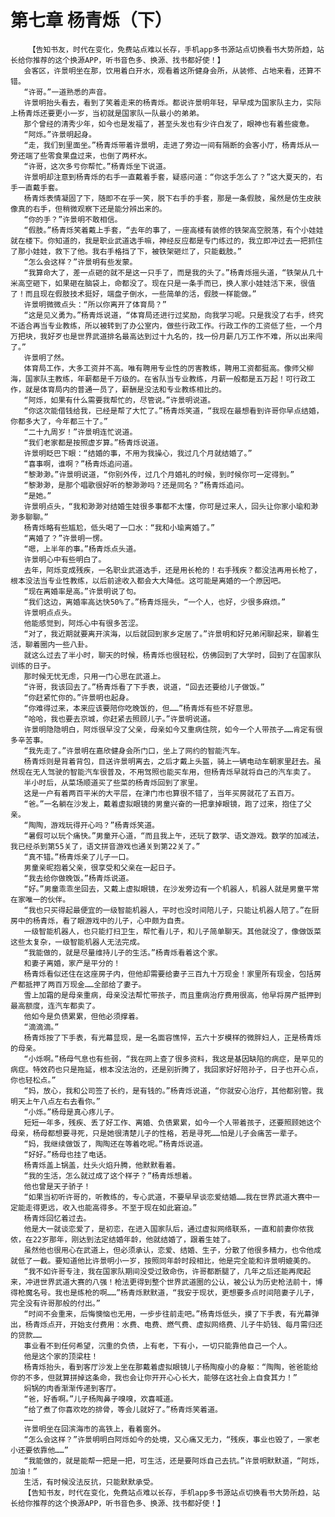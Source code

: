 # 第七章 杨青烁（下）
        【告知书友，时代在变化，免费站点难以长存，手机app多书源站点切换看书大势所趋，站长给你推荐的这个换源APP，听书音色多、换源、找书都好使！】
       会客区，许景明坐在那，饮用着白开水，观看着这所健身会所，从装修、占地来看，还算不错。
       “许哥。”一道熟悉的声音。
       许景明抬头看去，看到了笑着走来的杨青烁。都说许景明年轻，早早成为国家队主力，实际上杨青烁还要更小一岁，当初就是国家队一队最小的弟弟。
       那个曾经的清秀少年，如今也是发福了，甚至头发也有少许白发了，眼神也有着些疲惫。
       “阿烁。”许景明起身。
       “走，我们到里面坐。”杨青烁带着许景明，走进了旁边一间有隔断的会客小厅，杨青烁从一旁还端了些零食果盘过来，也倒了两杯水。
       “许哥，这次多亏你帮忙。”杨青烁坐下说道。
       许景明却注意到杨青烁的右手一直戴着手套，疑惑问道：“你这手怎么了？”这大夏天的，右手一直戴手套。
       杨青烁表情凝固了下，随即不在乎一笑，脱下右手的手套，那是一条假肢，虽然是仿生皮肤像真的右手，但稍微观察下还是能分辨出来的。
       “你的手？”许景明不敢相信。
       “假肢。”杨青烁笑着戴上手套，“去年的事了，一座高楼有装修的铁架高空脱落，有个小娃娃就在楼下。你知道的，我是职业武道选手嘛，神经反应都是专门练过的，我立即冲过去一把抓住了那小娃娃，救下了他。我右手格挡了下，被铁架砸烂了，只能截肢。”
       “怎么会这样？”许景明有些发蒙。
       “我算命大了，差一点砸的就不是这一只手了，而是我的头了。”杨青烁摇头道，“铁架从几十米高空砸下，如果砸在脑袋上，命都没了。现在只是一条手而已，换人家小娃娃活下来，很值了！而且现在假肢技术挺好，端盘子倒水，一些简单的活，假肢一样能做。”
       许景明微微点头：“所以你离开了体育局？”
       “这是见义勇为。”杨青烁说道，“体育局还进行过奖励，向我学习呢。只是我没了右手，终究不适合再当专业教练，所以被转到了办公室内，做些行政工作。行政工作的工资低了些，一个月万把块，我好歹也是世界武道排名最高达到过十九名的，找一份月薪几万工作不难，所以出来闯了。”
       许景明了然。
       体育局工作，大多工资并不高。唯有聘用专业性的厉害教练，聘用工资都挺高。像师父柳海，国家队主教练，年薪都是千万级的。在省队当专业教练，月薪一般都是五万起！可行政工作，就是体育局内的普通一员了，薪酬是没法和专业教练相比的。
       “阿烁，如果有什么需要我帮忙的，尽管说。”许景明说道。
       “你这次能借钱给我，已经是帮了大忙了。”杨青烁笑道，“我现在最想看到许哥你早点结婚，你都多大了，今年都三十了。”
       “二十九周岁！”许景明连忙说道。
       “我们老家都是按照虚岁算。”杨青烁说道。
       许景明眨巴下眼：“结婚的事，不用为我操心，我过几个月就结婚了。”
       “喜事啊，谁啊？”杨青烁追问道。
       “黎渺渺。”许景明说道，“你别外传，过几个月婚礼的时候，到时候你可一定得到。”
       “黎渺渺，是那个唱歌很好听的黎渺渺吗？还是同名？”杨青烁追问。
       “是她。”
       许景明点头，“我和渺渺对结婚生娃很多事都不太懂，你可是过来人，回头让你家小瑜和渺渺多聊聊。”
       杨青烁略有些尴尬，低头喝了一口水：“我和小瑜离婚了。”
       “离婚了？”许景明一愣。
       “嗯，上半年的事。”杨青烁点头道。
       许景明心中有些明白了。
       去年，阿烁变成残疾，一名职业武道选手，还是用长枪的！右手残疾？都没法再用长枪了，根本没法当专业性教练，以后前途收入都会大大降低。这可能是离婚的一个原因吧。
       “现在离婚率是高。”许景明说了句。
       “我们这边，离婚率高达快50%了。”杨青烁摇头，“一个人，也好，少很多麻烦。”
       许景明点点头。
       他能感觉到，阿烁心中有很多苦涩。
       “对了，我近期就要离开滨海，以后就回到家乡定居了。”许景明和好兄弟闲聊起来，聊着生活，聊着圈内一些八卦。
       就这么过去了半小时，聊天的时候，杨青烁也很轻松，仿佛回到了大学时，回到了在国家队训练的日子。
       那时候无忧无虑，只用一门心思在武道上。
       “许哥，我该回去了。”杨青烁看了下手表，说道，“回去还要给儿子做饭。”
       “你赶紧忙你的。”许景明也起身。
       “你难得过来，本来应该要陪你吃晚饭的，但……”杨青烁有些不好意思。
       “哈哈，我也要去京城，你赶紧去照顾儿子。”许景明说道。
       许景明隐隐明白，阿烁很早没了父亲，母亲如今又重病住院，如今一个人带孩子……肯定有很多辛苦事。
       “我先走了。”许景明在嘉欣健身会所门口，坐上了网约的智能汽车。
       杨青烁则是背着背包，目送许景明离去，之后才戴上头盔，骑上一辆电动车朝家里赶去。虽然现在无人驾驶的智能汽车很普及，不用驾照也能买车用，但杨青烁早就将自己的汽车卖了。
       半小时后，从菜场顺道买了些菜的杨青烁回到了家里。
       这是一户有着两百平米的大平层，在津门市也算很不错了，当年买房就花了五百万。
       “爸。”一名躺在沙发上，戴着虚拟眼镜的男童兴奋的一把拿掉眼镜，跑了过来，抱住了父亲。
       “陶陶，游戏玩得开心吗？”杨青烁笑道。
       “暑假可以玩个痛快。”男童开心道，“而且我上午，还玩了数学、语文游戏。数学的加减法，我已经杀到第55关了，语文拼音游戏也通关到第22关了。”
       “真不错。”杨青烁亲了儿子一口。
       男童亲昵抱着父亲，很享受和父亲在一起日子。
       “我去给你做晚饭。”杨青烁说道。
       “好。”男童乖乖坐回去，又戴上虚拟眼镜，在沙发旁边有一个机器人，机器人就是男童平常在家唯一的伙伴。
       “我也只买得起最便宜的一级智能机器人，平时也没时间陪儿子，只能让机器人陪了。”在厨房中的杨青烁，看了眼游戏中的儿子，心中颇为自责。
       一级智能机器人，也只能打扫卫生，帮忙看儿子，和儿子简单聊天。其他就没了，像做饭菜这些太复杂，一级智能机器人无法完成。
       “我能做的，就是尽量维持儿子的生活。”杨青烁看着这个家。
       和妻子离婚，家产是平分的！
       杨青烁看似还住在这座房子内，但他却需要给妻子三百九十万现金！家里所有现金，包括房产都抵押了两百万现金……全部给了妻子。
       雪上加霜的是母亲重病，母亲没法帮忙带孩子，而且重病治疗费用很高，他早将房产抵押到最高额度，连汽车都卖了。
       他如今是负债累累，但他必须撑着。
       “滴滴滴。”
       杨青烁按了下手表，有光幕显现，是一名面容憔悴，五六十岁模样的微胖妇人，正是杨青烁的母亲。
       “小烁啊。”杨母气息也有些弱，“我在网上查了很多资料，我这是基因缺陷的病症，是罕见的病症。特效药也只是拖延，根本没法治的，还是别折腾了，我回家好好陪孙子，日子也开心点，你也轻松点。”
       “妈，放心，我和公司签了长约，是有钱的。”杨青烁说道，“你就安心治疗，其他都别管。我明天上午八点左右去看你。”
       “小烁。”杨母是真心疼儿子。
       短短一年多，残疾、丢了好工作、离婚、负债累累，如今一个人带着孩子，还要照顾她这个母亲，杨母都想要寻死，只是她很清楚儿子的性格，若是寻死……怕是儿子会痛苦一辈子。
       “妈，我继续做饭了，陶陶还在等着吃呢。”杨青烁说道。
       “好好。”杨母也挂了电话。
       杨青烁盖上锅盖，灶头火焰升腾，他默默看着。
       “我的生活，怎么就过成了这个样子？”杨青烁想着。
       他也曾是天子骄子！
       “如果当初听许哥的，听教练的，专心武道，不要早早谈恋爱结婚……我在世界武道大赛中一定能走得更远，收入也能高得多。不至于现在如此窘迫。”
       杨青烁回忆着过去。
       他是大一就谈恋爱了，是初恋，在进入国家队后，通过虚拟网络联系，一直和前妻你侬我侬，在22岁那年，刚达到法定结婚年龄，他就结婚了，跟着生娃了。
       虽然他也很用心在武道上，但必须承认，恋爱、结婚、生子，分散了他很多精力，也令他成就低了一截。要知道他比许景明小一岁，按照同年龄时段相比，他是完全能和许景明媲美的。
       “我不如许哥专注，我在国家队期间没受过致命伤，许哥都断腿了，几年之后还能再爬起来，冲进世界武道大赛的八强！枪法更得到整个世界武道圈的公认，被公认为历史枪法前十，博得枪魔名号。我也是练枪的啊……”杨青烁默默道，“我安于现状，更想要多点时间陪妻子儿子，完全没有许哥那般的付出。”
       “时间不会重来，后悔懊恼也无用，一步步往前走吧。”杨青烁低头，摸了下手表，有光幕弹出，杨青烁点开，开始支付费用：水费、电费、燃气费、虚拟网络费、儿子牛奶钱、每月需归还的贷款……
       事业看不到任何希望，沉重的负债，上有老，下有小，一切只能靠他自己一个人。
       他是这个家的顶梁柱！
       杨青烁抬头，看到客厅沙发上坐在那戴着虚拟眼镜儿子杨陶瘦小的身躯：“陶陶，爸爸能给你的不多，但就算拼掉这条命，我也会让你开开心心长大，能够在这社会上自食其力！”
       焖锅的肉香渐渐传递到客厅。
       “爸，好香啊。”儿子杨陶鼻子嗅嗅，欢喜喊道。
       “给了煮了你喜欢吃的排骨，等会儿就好了。”杨青烁笑着道。
       ……
       许景明坐在回滨海市的高铁上，看着窗外。
       “怎么会这样？”许景明明白阿烁如今的处境，又心痛又无力，“残疾，事业也毁了，一家老小还要依靠他……”
       “我能做的，就是能帮一把是一把，可生活，还是要阿烁自己去抗。”许景明默默道，“阿烁，加油！”
       生活，有时候没法反抗，只能默默承受。
       【告知书友，时代在变化，免费站点难以长存，手机app多书源站点切换看书大势所趋，站长给你推荐的这个换源APP，听书音色多、换源、找书都好使！】